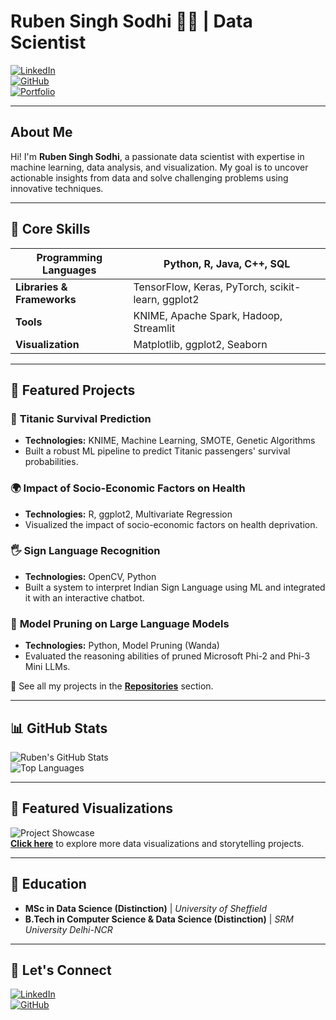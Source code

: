 
# Ruben Singh Sodhi 👨‍💻 | Data Scientist  

[![LinkedIn](https://img.shields.io/badge/LinkedIn-rubensinghsodhi-blue)](https://uk.linkedin.com/in/rubensinghsodhi)  
[![GitHub](https://img.shields.io/github/followers/rubensodhi?label=Follow&style=social)](https://github.com/rubensodhi)  
[![Portfolio](https://img.shields.io/badge/Portfolio-Visit-blueviolet)](https://github.com/rubensodhi)  

---

## About Me  

Hi! I'm **Ruben Singh Sodhi**, a passionate data scientist with expertise in machine learning, data analysis, and visualization. My goal is to uncover actionable insights from data and solve challenging problems using innovative techniques.  

---

## 🚀 Core Skills  

| **Programming Languages** | Python, R, Java, C++, SQL |
|---------------------------|--------------------------|
| **Libraries & Frameworks** | TensorFlow, Keras, PyTorch, scikit-learn, ggplot2 |
| **Tools** | KNIME, Apache Spark, Hadoop, Streamlit |
| **Visualization** | Matplotlib, ggplot2, Seaborn |

---

## 📂 Featured Projects  

### 🎯 **Titanic Survival Prediction**  
- **Technologies:** KNIME, Machine Learning, SMOTE, Genetic Algorithms  
- Built a robust ML pipeline to predict Titanic passengers' survival probabilities.  

### 🌍 **Impact of Socio-Economic Factors on Health**  
- **Technologies:** R, ggplot2, Multivariate Regression  
- Visualized the impact of socio-economic factors on health deprivation.  

### 🖐 **Sign Language Recognition**  
- **Technologies:** OpenCV, Python  
- Built a system to interpret Indian Sign Language using ML and integrated it with an interactive chatbot.  

### 🧠 **Model Pruning on Large Language Models**  
- **Technologies:** Python, Model Pruning (Wanda)  
- Evaluated the reasoning abilities of pruned Microsoft Phi-2 and Phi-3 Mini LLMs.  

🔗 See all my projects in the **[Repositories]([https://github.com/rubensodhi](https://github.com/rubensodhi?tab=repositories)])** section.

---

## 📊 GitHub Stats  

![Ruben's GitHub Stats](https://github-readme-stats.vercel.app/api?username=rubensodhi&show_icons=true&theme=radical)  
![Top Languages](https://github-readme-stats.vercel.app/api/top-langs/?username=rubensodhi&layout=compact&theme=radical)  

---

## 🌟 Featured Visualizations  

![Project Showcase](https://img.shields.io/badge/Visualizations-Demo-blueviolet?style=flat-square)  
**[Click here](https://github.com/rubensodhi)** to explore more data visualizations and storytelling projects.  

---

## 🏫 Education  

- **MSc in Data Science (Distinction)** | *University of Sheffield*  
- **B.Tech in Computer Science & Data Science (Distinction)** | *SRM University Delhi-NCR*  

---

## 🔗 Let's Connect  

[![LinkedIn](https://img.shields.io/badge/LinkedIn-rubensinghsodhi-blue)](https://uk.linkedin.com/in/rubensinghsodhi)  
[![GitHub](https://img.shields.io/badge/GitHub-rubensodhi-lightgrey)](https://github.com/rubensodhi)  
